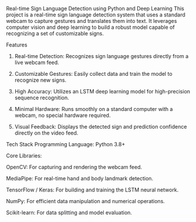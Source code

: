 Real-time Sign Language Detection using Python and Deep Learning
This project is a real-time sign language detection system that uses a standard webcam to capture gestures and translates them into text. It leverages computer vision and deep learning to build a robust model capable of recognizing a set of customizable signs.

Features
1) Real-time Detection: Recognizes sign language gestures directly from a live webcam feed.

2) Customizable Gestures: Easily collect data and train the model to recognize new signs.

3) High Accuracy: Utilizes an LSTM deep learning model for high-precision sequence recognition.

4) Minimal Hardware: Runs smoothly on a standard computer with a webcam, no special hardware required.

5) Visual Feedback: Displays the detected sign and prediction confidence directly on the video feed.


Tech Stack
Programming Language: Python 3.8+

Core Libraries:

  OpenCV: For capturing and rendering the webcam feed.

  MediaPipe: For real-time hand and body landmark detection.

  TensorFlow / Keras: For building and training the LSTM neural network.

  NumPy: For efficient data manipulation and numerical operations.

  Scikit-learn: For data splitting and model evaluation.
